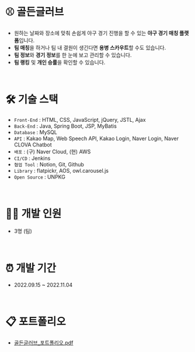 # ⚾ 골든글러브
- 원하는 날짜와 장소에 맞춰 손쉽게 야구 경기 진행을 할 수 있는 **야구 경기 매칭 플랫폼**입니다. <br>
- **팀 매칭**을 하거나 팀 내 결원이 생긴다면 **용병 스카우트**할 수도 있습니다. <br>
- **팀 정보**와 **경기 정보**를 한 눈에 보고 관리할 수 있습니다. <br>
- **팀 랭킹** 및 **개인 승률**을 확인할 수 있습니다. <br>

<br>

# 🛠 기술 스택
- `Front-End` : HTML, CSS, JavaScript, jQuery, JSTL, Ajax
- `Back-End` : Java, Spring Boot, JSP, MyBatis
- `Database` : MySQL
- `API` : Kakao Map, Web Speech API, Kakao Login, Naver Login, Naver CLOVA Chatbot
- `배포` : (구) Naver Cloud, (현) AWS
- `CI/CD` : Jenkins
- `협업 Tool` : Notion, Git, Github
- `Library` : flatpickr, AOS, owl.carousel.js
- `Open Source` : UNPKG

<br>

# 👩‍💻 개발 인원
- 3명 (팀)

<br>

# ⏰ 개발 기간
- 2022.09.15 ~ 2022.11.04

<br>

# 📋 포트폴리오
- [골든글러브_포트폴리오.pdf](https://github.com/suebin/Goldenglove/files/11584623/_.pdf)

